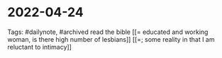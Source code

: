 # 2022-04-24
Tags: #dailynote, #archived 
read the bible
[[= educated and working woman, is there high number of lesbians]]
[[=; some reality in that I am reluctant to intimacy]]



